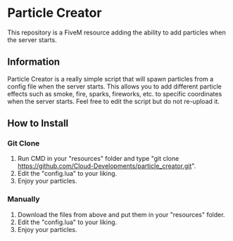 # Particle Creator

This repository is a FiveM resource adding the ability to add particles when the server starts.

## Information
Particle Creator is a really simple script that will spawn particles from a config file when the server starts.  This allows you to add different particle effects such as smoke, fire, sparks, fireworks, etc. to specific coordinates when the server starts.  Feel free to edit the script but do not re-upload it.

## How to Install
 
### Git Clone

1. Run CMD in your "resources" folder and type "git clone https://github.com/Cloud-Developments/particle_creator.git".
2. Edit the "config.lua" to your liking.
3. Enjoy your particles.

### Manually

1. Download the files from above and put them in your "resources" folder.
2. Edit the "config.lua" to your liking.
3. Enjoy your particles.